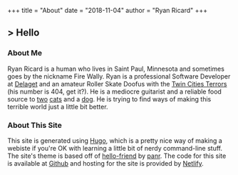 +++
title = "About"
date = "2018-11-04"
author = "Ryan Ricard"
+++

<h2>> Hello<span class="logo__cursor" style="width: 3px; height: 1.625rem;"></span></h2>

<h3> About Me </h3>

Ryan Ricard is a human who lives in Saint Paul, Minnesota and sometimes goes by the nickname Fire Wally. Ryan is a professional Software Developer at <a href="https://www.delaget.com/">Delaget</a> and an amateur Roller Skate Doofus with the <a href="https://www.tcterrors.com/">Twin Cities Terrors</a> (his number is 404, get it?). He is a mediocre guitarist and a reliable food source to <a href="https://www.instagram.com/p/BKQkNtlASav/">two</a> <a href="https://www.instagram.com/p/Bo1rJXNlLAq/">cats</a> and a <a href="https://www.instagram.com/p/BkMIKqtlZfc/">dog</a>. He is trying to find ways of making this terrible world just a little bit better. 

<h3> About This Site</h3>

This site is generated using <a href="https://gohugo.io/">Hugo</a>, which is a pretty nice way of making a webiste if you're OK with learning a little bit of nerdy command-line stuff. The site's theme is based off of <a href="https://themes.gohugo.io/hugo-theme-hello-friend/">hello-friend</a> by <a href="https://twitter.com/panr">panr</a>. The code for this site is available at <a href="https://github.com/fire-wally/firewallydotnet-hugo">Github</a> and hosting for the site is provided by <a href="https://www.netlify.com/">Netlify</a>. 
